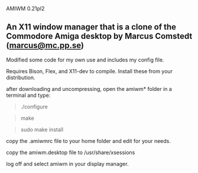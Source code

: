 AMIWM 0.21pl2

An X11 window manager that is a clone of the Commodore Amiga desktop 
by Marcus Comstedt (marcus@mc.pp.se)
---------------------

Modified some code for my own use and includes my config file.

Requires Bison, Flex, and X11-dev to compile. Install these from your distribution. 

after downloading and uncompressing, open the amiwm* folder in a terminal and type:

  >./configure
  
  >make
  
  >sudo make install
 

copy the .amiwmrc file to your home folder and edit for your needs.

copy the amiwm.desktop file to /usr/share/xsessions

log off and select amiwm in your display manager.
